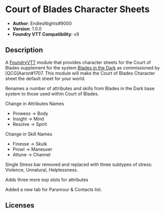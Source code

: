 # Court of Blades Character Sheets

* **Author**: EndlesNights#9000
* **Version**: 1.0.0
* **Foundry VTT Compatibility**: v9

## Description
A [FoundryVTT](https://foundryvtt.com/) module that provides character sheets for the Court of Blades supplement for the system [Blades in the Dark](https://github.com/megastruktur/foundryvtt-blades-in-the-dark) as commissioned by [QCG]Aaron#1707. This module will make the Court of Blades Character sheet the default sheet for your world.

Renames a number of attributes and skills from Blades in the Dark base system to those used within Court of Blades.

Change in Attributes Names
- Prowess -> Body
- Insight -> Mind
- Resolve -> Spirit

Change in Skill Names
- Finesse -> Skulk
- Prowl -> Maneuver
- Attune -> Channel

Single Stress bar removed and replaced with three subtypes of stress: Violence, Unnatural, Helplessness.

Adds three more exp slots for attributes

Added a new tab for Paramour & Contacts list.

## Licenses